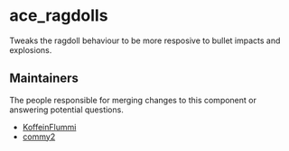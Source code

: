 ace_ragdolls
============

Tweaks the ragdoll behaviour to be more resposive to bullet impacts and explosions.


## Maintainers

The people responsible for merging changes to this component or answering potential questions.

- [KoffeinFlummi](https://github.com/KoffeinFlummi)
- [commy2](https://github.com/commy2)
